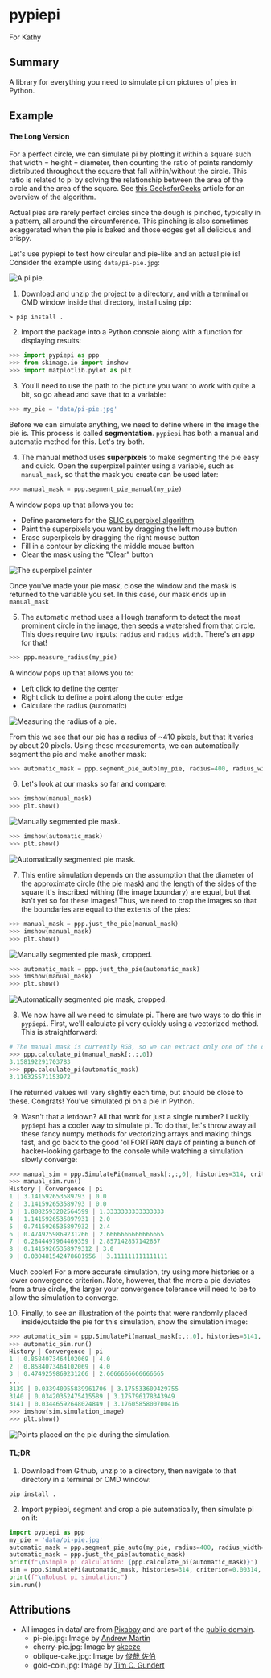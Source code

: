# pypiepi

For Kathy

## Summary

A library for everything you need to simulate pi on pictures of pies in Python.

## Example

#### The Long Version

For a perfect circle, we can simulate pi by plotting it within a square such that width = height = diameter, then
counting  the ratio of points randomly distributed throughout the square that fall within/without the circle. This
ratio is related to pi by solving the relationship between the area of the circle and the area of the square. See [this
GeeksforGeeks](https://www.geeksforgeeks.org/estimating-value-pi-using-monte-carlo/) article for an overview of the
algorithm.

Actual pies are rarely perfect circles since the dough is pinched, typically in a pattern, all around the circumference.
This pinching is also sometimes exaggerated when the pie is baked and those edges get all delicious and crispy.

Let's use pypiepi to test how circular and pie-like and an actual pie is! Consider the example using `data/pi-pie.jpg`:

![A pi pie.](data/pi-pie.jpg)

1. Download and unzip the project to a directory, and with a terminal or CMD window inside that directory, install using
pip:

```BatchFile
> pip install .
```

2. Import the package into a Python console along with a function for displaying results:

```python
>>> import pypiepi as ppp
>>> from skimage.io import imshow
>>> import matplotlib.pylot as plt
```

3. You'll need to use the path to the picture you want to work with quite a bit, so go ahead and save that to a
variable:

```python
>>> my_pie = 'data/pi-pie.jpg'
```

Before we can simulate anything, we need to define where in the image the pie is. This process is called
**segmentation**. `pypiepi` has both a manual and automatic method for this. Let's try both.

4. The manual method uses **superpixels** to make segmenting the pie easy and quick. Open the superpixel painter using
a variable, such as `manual_mask`, so that the mask you create can be used later:

```python
>>> manual_mask = ppp.segment_pie_manual(my_pie)
```
    
A window pops up that allows you to:
- Define parameters for the
[SLIC superpixel algorithm](https://scikit-image.org/docs/dev/api/skimage.segmentation.html#skimage.segmentation.slic)
- Paint the superpixels you want by dragging the left mouse button
- Erase superpixels by dragging the right mouse button
- Fill in a contour by clicking the middle mouse button
- Clear the mask using the "Clear" button

![The superpixel painter](resources/SuperpixelPainter.gif)

Once you've made your pie mask, close the window and the mask is returned to the variable you set. In this case,
our mask ends up in `manual_mask`

5. The automatic method uses a Hough transform to detect the most prominent circle in the image, then seeds a watershed
from that circle. This does require two inputs: `radius` and `radius width`. There's an app for that!

```python
>>> ppp.measure_radius(my_pie)
```
    
A window pops up that allows you to:
- Left click to define the center
- Right click to define a point along the outer edge
- Calculate the radius (automatic)

![Measuring the radius of a pie.](resources/MeasureRadius.gif)

From this we see that our pie has a radius of ~410 pixels, but that it varies by about 20 pixels. Using these
measurements, we can automatically segment the pie and make another mask:
    
```python
>>> automatic_mask = ppp.segment_pie_auto(my_pie, radius=400, radius_width=20)
```
    
6. Let's look at our masks so far and compare:

```python
>>> imshow(manual_mask)
>>> plt.show()
```
    
![Manually segmented pie mask.](resources/ManualMask.png)
    
```python
>>> imshow(automatic_mask)
>>> plt.show()
```
    
![Automatically segmented pie mask.](resources/AutomaticMask.png)

7. This entire simulation depends on the assumption that the diameter of the approximate circle (the pie mask) and the
length of the sides of the square it's inscribed withing (the image boundary) are equal, but that isn't yet so for these
images! Thus, we need to crop the images so that the boundaries are equal to the extents of the pies:

```python
>>> manual_mask = ppp.just_the_pie(manual_mask)
>>> imshow(manual_mask)
>>> plt.show()
```
    
![Manually segmented pie mask, cropped.](resources/ManualMaskCropped.png)
    
```python
>>> automatic_mask = ppp.just_the_pie(automatic_mask)
>>> imshow(manual_mask)
>>> plt.show()
```
    
![Automatically segmented pie mask, cropped.](resources/AutomaticMaskCropped.png)

8. We now have all we need to simulate pi. There are two ways to do this in `pypiepi`. First, we'll calculate pi very
quickly using a vectorized method. This is straightforward:

```python
# The manual mask is currently RGB, so we can extract only one of the channels for simulation:
>>> ppp.calculate_pi(manual_mask[:,:,0])
3.158192291703783
>>> ppp.calculate_pi(automatic_mask)
3.116325571153972
```
    
The returned values will vary slightly each time, but should be close to these. Congrats! You've simulated pi on a
pie in Python.

9. Wasn't that a letdown? All that work for just a single number? Luckily `pypiepi` has a cooler way to simulate pi.
To do that, let's throw away all these fancy numpy methods for vectorizing arrays and making things fast, and go back
to the good 'ol FORTRAN days of printing a bunch of hacker-looking garbage to the console while watching a simulation
slowly converge:

```python
>>> manual_sim = ppp.SimulatePi(manual_mask[:,:,0], histories=314, criterion=0.0314, verbose=True)
>>> manual_sim.run()
History | Convergence | pi
1 | 3.141592653589793 | 0.0
2 | 3.141592653589793 | 0.0
3 | 1.8082593202564599 | 1.3333333333333333
4 | 1.1415926535897931 | 2.0
5 | 0.7415926535897932 | 2.4
6 | 0.4749259869231266 | 2.6666666666666665
7 | 0.2844497964469359 | 2.857142857142857
8 | 0.14159265358979312 | 3.0
9 | 0.030481542478681956 | 3.111111111111111
```
    
Much cooler! For a more accurate simulation, try using more histories or a lower convergence criterion. Note,
however, that the more a pie deviates from a true circle, the larger your convergence tolerance will need to be
to allow the simulation to converge.
    
10. Finally, to see an illustration of the points that were randomly placed inside/outside the pie for this simulation,
    show the simulation image:
    
```python
>>> automatic_sim = ppp.SimulatePi(manual_mask[:,:,0], histories=3141, criterion=0.00000314, verbose=True)
>>> automatic_sim.run()
History | Convergence | pi
1 | 0.8584073464102069 | 4.0
2 | 0.8584073464102069 | 4.0
3 | 0.4749259869231266 | 2.6666666666666665
...
3139 | 0.033940955839961706 | 3.175533609429755
3140 | 0.03420352475415589 | 3.175796178343949
3141 | 0.03446592648024849 | 3.1760585800700416
>>> imshow(sim.simulation_image)
>>> plt.show()
```
    
![Points placed on the pie during the simulation.](resources/SimulationImage.png)

#### TL;DR

1. Download from Github, unzip to a directory, then navigate to that directory in a terminal or CMD window:

```BatchFile
pip install .
```

2. Import pypiepi, segment and crop a pie automatically, then simulate pi on it:

```python
import pypiepi as ppp
my_pie = 'data/pi-pie.jpg'
automatic_mask = ppp.segment_pie_auto(my_pie, radius=400, radius_width=20)
automatic_mask = ppp.just_the_pie(automatic_mask)
print(f"\nSimple pi calculation: {ppp.calculate_pi(automatic_mask)}")
sim = ppp.SimulatePi(automatic_mask, histories=314, criterion=0.00314, verbose=True)
print(f"\nRobust pi simulation:")
sim.run()
```

## Attributions
- All images in data/ are from [Pixabay](https://pixabay.com) and are part of the [public domain](https://pixabay.com/service/license/).
    - pi-pie.jpg: Image by [Andrew Martin](https://pixabay.com/users/aitoff-388338)
    - cherry-pie.jpg: Image by [skeeze](https://pixabay.com/users/skeeze-272447)
    - oblique-cake.jpg: Image by [俊哉 佐伯](https://pixabay.com/users/la-fontaine-22289)
    - gold-coin.jpg: Image by [Tim C. Gundert](https://pixabay.com/users/timcgundert-3157574)
